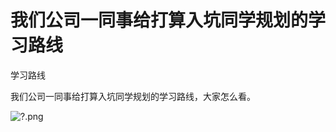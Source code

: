 # 我们公司一同事给打算入坑同学规划的学习路线

学习路线

我们公司一同事给打算入坑同学规划的学习路线，大家怎么看。

![?.png](http://47.106.219.122:19003/UEditor/image/20181029/1540796023919005715.png)